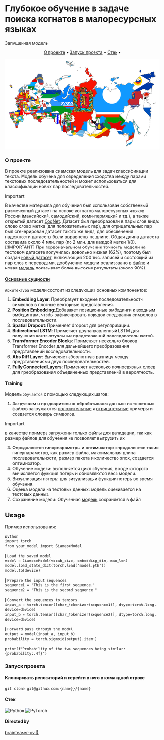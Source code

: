 # Глубокое обучение в задаче поиска когнатов в малоресурсных языках
Запущенная [модель](https://cognates.hopto.org)

<p align="center">
  <a href="#о-проекте">О проекте</a> •
  <a href="#запуск-проекта">Запуск проекта</a> •
  <a href="#стек">Стек</a> •

<p align="center">
  <img src="/Flag-maps_of_the_subjects_of_Russia.png" alt="Siamese Text Classification
" width="738">
</p>


### О проекте 
В проекте реализована сиамская модель для задач классификации текста. Модель обучена для определения сходства между парами текстовых последовательностей и может использоваться для классификации новых пар последовательностей.

> [!IMPORTANT]
> В качестве материала для обучения был использован собственный размеченный датасет на основе когнатов малоресурсных языков России (мансийский, самодийский, коми-пермяцкий и тд.), а также открытый датасет [CogNet](https://github.com/kbatsuren/CogNet). Датасет был преобразован в пары слов вида: слово слово метка (для положительных пар), для отрицательных пар был сгенерирован датасет такого же вида, для обеспечения надежности датасеты были выравнены по длине. Общая длина датасета составила около 4 млн. пар (по 2 млн. для каждой метки 1/0).
> [!IMPORTANT]
> При первоначальном обучении точность модели на тестовом датасете получилась довольно низкая (62%), поэтому был создан [новый датасет](https://github.com/brainteaser-ov/diplom/blob/main/all_text.txt), включающий 200 тыс. записей и состоящий из пар слов с переводами, дообучение модели реализовано в [файле](https://github.com/brainteaser-ov/diplom/blob/main/torch_cognates2.ipynb) и новая [модель](https://github.com/brainteaser-ov/diplom/blob/main/model_full.pth) показывает более высокие результаты (около 90%). 

#### [Основные сущности](https://github.com/brainteaser-ov/diplom/blob/main/torch_cognates.ipynb)

`Архитектура` модели состоит из следующих основных компонентов:
1. **Embedding Layer**: Преобразует входные последовательности символов в плотные векторные представления.
2. **Position Embedding**:Добавляет позиционные эмбединги к входным эмбедингам, чтобы зафиксировать порядок следования символов в последовательности.
3. **Spatial Dropout**: Применяет dropout для регуляризации.
4. **Bidirectional LSTM**: Применяет двунаправленный LSTM для получения контекстуальных представлений последовательностей.
5. **Transformer Encoder Blocks**: Применяет несколько блоков Transformer Encoder для дальнейшего преобразования представлений последовательности.
6. **Abs Diff Layer**: Вычисляет абсолютную разницу между представлениями двух последовательностей.
7. **Fully Connected Layers**: Применяет несколько полносвязных слоев для преобразования объединенных представлений в вероятность.

#### Training

Модель `обучается` с помощью следующих шагов:

1. Загружаем и предварительно обрабатываем данные: из текстовых файлов загружаются [положительные](https://github.com/brainteaser-ov/diplom/blob/main/positive_test.txt) и [отрицательные](https://github.com/brainteaser-ov/diplom/blob/main/negative_test.txt) примеры и создается словарь символов.
   
> [!IMPORTANT]
> в качестве примера загружены только файлы для валидации, так как размер файлов для обучения не позволяет выгрузить их

3. Определяются гиперпараметры и оптимизатор: определяются такие гиперпараметры, как размер файла, максимальная длина последовательности, размер пакета и количество эпох, создается оптимизатор.
4. Обучение модели: выполняется цикл обучения, в ходе которого вычисляется функция потерь и обновляются веса модели.
5. Визуализация потерь: для визуализации функции потерь во время обучения.
6. Оценка модели на тестовых данных: модель оценивается на тестовых данных.
7. Сохранение модели: Обученная [модель](https://github.com/brainteaser-ov/diplom/blob/main/model.pth) сохраняется в файл.

## Usage

Пример использования: 
```
python
import torch
from your_model import SiameseModel

▎Load the saved model
model = SiameseModel(vocab_size, embedding_dim, max_len)
model.load_state_dict(torch.load('model.pth'))
model.to(device)

▎Prepare the input sequences
sequence1 = "This is the first sequence."
sequence2 = "This is the second sequence."

▎Convert the sequences to tensors
input_a = torch.tensor([char_tokenizer(sequence1)], dtype=torch.long, device=device)
input_b = torch.tensor([char_tokenizer(sequence2)], dtype=torch.long, device=device)

▎Forward pass through the model
output = model(input_a, input_b)
probability = torch.sigmoid(output).item()

print(f"Probability of the two sequences being similar: {probability:.4f}")

```

### Запуск проекта

#### Клонировать репозиторий и перейти в него в командной строке
```
git clone git@github.com:{name}}/{name}
```


#### Стек
![Python](https://img.shields.io/badge/python-3670A0?style=for-the-badge&logo=python&logoColor=ffdd54) 
![PyTorch](https://img.shields.io/badge/PyTorch-%23EE4C2C.svg?style=for-the-badge&logo=PyTorch&logoColor=white)

#### Directed by 


[brainteaser-ov 💛](https://github.com/brainteaser-ov)  
